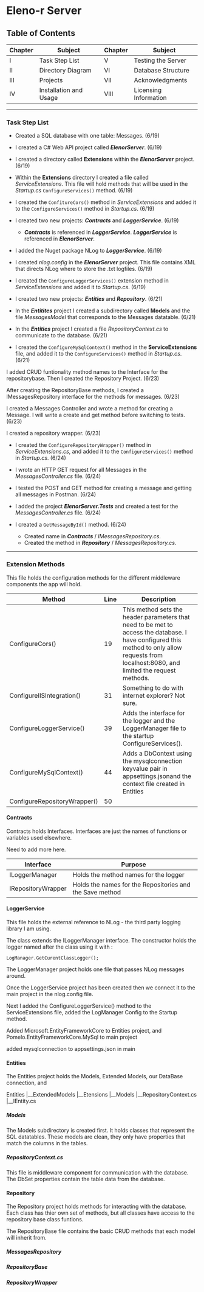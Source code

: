 # Eleno-r Server

## Table of Contents

|Chapter | Subject | Chapter | Subject |
|-|-|-|-|
| I | Task Step List | V | Testing the Server |
| II | Directory Diagram | VI | Database Structure |
| III | Projects | VII | Acknowledgments |
| IV | Installation and Usage | VIII | Licensing Information |

___

### Task Step List

- Created a SQL database with one table: Messages. (6/19)

- I created a C# Web API project called ***ElenorServer***. (6/19)

- I created a directory called **Extensions** within the ***ElenorServer*** project. (6/19)

- Within the **Extensions** directory I created a file called *ServiceExtensions*. This file will hold methods that will be used in the *Startup.cs* `ConfigureServices()` method. (6/19)

- I created the `ConfitureCors()` method in *ServiceExtensions* and added it to the `ConfigureServices()` method in *Startup.cs*. (6/19)

- I created two new projects: ***Contracts*** and ***LoggerService***. (6/19)
  
  - ***Contracts*** is referenced in ***LoggerService***. ***LoggerService*** is referenced in ***ElenorServer***.

- I added the Nuget package NLog to ***LoggerService***. (6/19)

- I created *nlog.config* in the ***ElenorServer*** project. This file contains XML that directs NLog where to store the .txt logfiles. (6/19)

- I created the `ConfigureLoggerServices()` extension method in *ServiceExtensions* and added it to *Startup.cs*. (6/19)

- I created two new projects: ***Entities*** and ***Repository***. (6/21)

- In the ***Entitites*** project I created a subdirectory called **Models** and the file *MessagesModel* that corresponds to the Messages datatable. (6/21)

- In the ***Entities*** project I created a file *RepositoryContext.cs* to communicate to the database. (6/21)

- I created the `ConfigureMySqlContext()` method in the **ServiceExtensions** file, and added it to the `ConfigureServices()` method in *Startup.cs*. (6/21)

I added CRUD funtionality method names to the Interface for the repositorybase. Then I created the Repository Project. (6/23)

After creating the RepositoryBase methods, I created a IMessagesRepository interface for the methods for messages. (6/23)

I created a Messages Controller and wrote a method for creating a Message. I will write a  create and get method before switching to tests. (6/23)

I created a repository wrapper. (6/23)

- I created the `ConfigureRepositoryWrapper()` method in *ServiceExtensions.cs*, and added it to the `ConfigureServices()` method in *Startup.cs*. (6/24)

- I wrote an HTTP GET request for all Messages in the *MessagesController.cs* file. (6/24)

- I tested the POST and GET method for creating a message and getting all messages in Postman. (6/24)

- I added the project ***ElenorServer.Tests*** and created a test for the *MessagesController.cs* file. (6/24)

- I created a `GetMessageById()` method. (6/24)

  - Created name in ***Contracts*** / *IMessagesRepository.cs*.
  - Created the method in ***Repository*** / *MessagesRepository.cs*.
___

### Extension Methods

This file holds the configuration methods for the different middleware components the app will hold. 

| Method | Line | Description |
| -| -| - |
| ConfigureCors() | 19 | This method sets the header parameters that need to be met to access the database. I have configured this method to only allow requests from localhost:8080, and limited the request methods. |
| ConfigureIISIntegration() | 31 | Something to do with internet explorer? Not sure. |
| ConfigureLoggerService() | 39 | Adds the interface for the logger and the LoggerManager file to the startup ConfigureServices(). |
| ConfigureMySqlContext() | 44 | Adds a DbContext using the mysqlconnection keyvalue pair in appsettings.jsonand the context file created in Entities |
| ConfigureRepositoryWrapper() | 50 |  |

#### Contracts
Contracts holds Interfaces.
Interfaces are just the names of functions or variables used elsewhere.

Need to add more here.

| Interface | Purpose |
| - | - |
| ILoggerManager | Holds the method names for the logger |
| IRepositoryWrapper | Holds the names for the Repositories and the Save method |

#### LoggerService

This file holds the external reference to NLog - the third party logging library I am using.

The class extends the ILoggerManager interface. The constructor holds the logger named after the class using it with :

```LogManager.GetCurentClassLogger();```

The LoggerManager project holds one file that passes NLog messages around.

Once the LoggerService project has been created then we connect it to the main project in the nlog.config file.

Next I added the ConfigureLoggerService() method to the ServiceExtensions file, added the LogManager Config to the Startup method.

Added Microsoft.EntityFrameworkCore to Entities project, and Pomelo.EntityFrameworkCore.MySql to main project

added mysqlconnection to appsettings.json in main

#### Entities

The Entities project holds the Models, Extended Models, our DataBase connection, and 

Entities
|__ExtendedModels
|__Etensions
|__Models
|__RepositoryContext.cs
|__IEntity.cs


##### Models

The Models subdirectory is created first. It holds classes that represent the SQL datatables. These models are clean, they only have properties that match the columns in the tables. 

##### RepositoryContext.cs

This file is middleware component for communication with the database. The DbSet properties contain the table data from the database.

#### Repository

The Repository project holds methods for interacting with the database. Each class has thier own set of methods, but all classes have access to the repository base class funtions.

The RepositoryBase file contains the basic CRUD methods that each model will inherit from. 

##### MessagesRepository

##### RepositoryBase

##### RepositoryWrapper